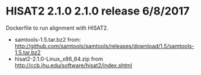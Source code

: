 # HISAT2 2.1.0 2.1.0 release 6/8/2017
Dockerfile to run alignment with HISAT2.

- samtools-1.5.tar.bz2 from: http://github.com/samtools/samtools/releases/download/1.5/samtools-1.5.tar.bz2
- hisat2-2.1.0-Linux_x86_64.zip from http://ccb.jhu.edu/software/hisat2/index.shtml
